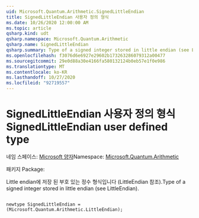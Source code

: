 ```yaml
---
uid: Microsoft.Quantum.Arithmetic.SignedLittleEndian
title: SignedLittleEndian 사용자 정의 형식
ms.date: 10/26/2020 12:00:00 AM
ms.topic: article
qsharp.kind: udt
qsharp.namespace: Microsoft.Quantum.Arithmetic
qsharp.name: SignedLittleEndian
qsharp.summary: Type of a signed integer stored in little endian (see LittleEndian).
ms.openlocfilehash: f3076d6e6927e29602b173263286079312a00477
ms.sourcegitcommit: 29e0d88a30e4166fa580132124b0eb57e1f0e986
ms.translationtype: MT
ms.contentlocale: ko-KR
ms.lasthandoff: 10/27/2020
ms.locfileid: "92719557"
---
```

# <a name="signedlittleendian-user-defined-type"></a><span data-ttu-id="bbe9b-102">SignedLittleEndian 사용자 정의 형식</span><span class="sxs-lookup"><span data-stu-id="bbe9b-102">SignedLittleEndian user defined type</span></span>

<span data-ttu-id="bbe9b-103">네임 스페이스: [Microsoft 양자](xref:Microsoft.Quantum.Arithmetic)</span><span class="sxs-lookup"><span data-stu-id="bbe9b-103">Namespace: [Microsoft.Quantum.Arithmetic](xref:Microsoft.Quantum.Arithmetic)</span></span>

<span data-ttu-id="bbe9b-104">패키지 [](https://nuget.org/packages/)</span><span class="sxs-lookup"><span data-stu-id="bbe9b-104">Package: [](https://nuget.org/packages/)</span></span>


<span data-ttu-id="bbe9b-105">Little endian에 저장 된 부호 있는 정수 형식입니다 (LittleEndian 참조).</span><span class="sxs-lookup"><span data-stu-id="bbe9b-105">Type of a signed integer stored in little endian (see LittleEndian).</span></span>

```qsharp

newtype SignedLittleEndian = (Microsoft.Quantum.Arithmetic.LittleEndian);
```

